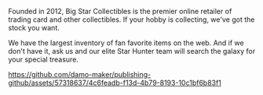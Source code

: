 Founded in 2012, Big Star Collectibles is the premier online retailer of trading card and other collectibles. If your hobby is collecting, we've got the stock you want.

We have the largest inventory of fan favorite items on the web. And if we don't have it, ask us and our elite Star Hunter team will search the galaxy for your special treasure.



https://github.com/damo-maker/publishing-github/assets/57318637/4c6feadb-f13d-4b79-8193-10c1bf6b83f1

